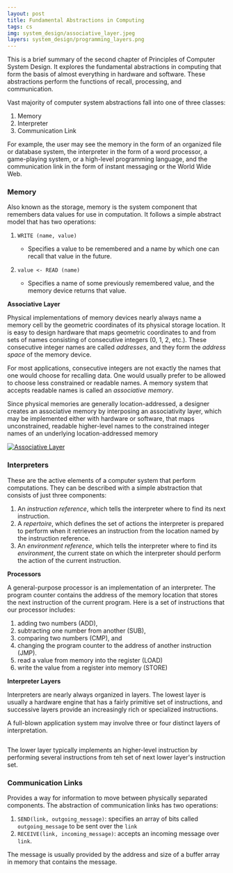 ```yaml
---
layout: post
title: Fundamental Abstractions in Computing
tags: cs
img: system_design/associative_layer.jpeg
layers: system_design/programming_layers.png
---
```


This is a brief summary of the second chapter of Principles of Computer System Design. It explores the fundamental abstractions in computing that form the basis of almost everything in hardware and software. These abstractions perform the functions of recall, processing, and communication. 

Vast majority of computer system abstractions fall into one of three classes:

1. Memory
2. Interpreter
3. Communication Link 

For example, the user may see the memory in the form of an organized file or database system, the interpreter in the form of a word processor, a game-playing system, or a high-level programming language, and the communication link in the form of instant messaging or the World Wide Web.

### Memory

Also known as the storage, memory is the system component that remembers data values for use in computation. It follows a simple abstract model that has two operations: 

1. `WRITE (name, value)`
   - Specifies a value to be remembered and a name by which one can recall that value in the future. 

2. `value <- READ (name)`
   - Specifies a name of some previously remembered value, and the memory device returns that value. 

**Associative Layer**

Physical implementations of memory devices nearly always name a memory cell by the geometric coordinates of its physical storage location. It is easy to design hardware that maps geometric coordinates to and from sets of names consisting of consecutive integers (0, 1, 2, etc.). These consecutive integer names are called *addresses*, and they form the *address space* of the memory device. 

For most applications, consecutive integers are not exactly the names that one would choose for recalling data. One would usually prefer to be allowed to choose less constrained or readable names. A memory system that accepts readable names is called an *associative memory*. 

Since physical memories are generally location-addressed, a designer creates an associative memory by interposing an associativity layer, which may be implemented either with hardware or software, that maps unconstrained, readable higher-level names to the constrained integer names of an underlying location-addressed memory

<a target="_blank" href="{{ site.images }}/{{ page.img }}">
  <img src="{{ site.images }}/{{ page.img }}" alt="Associative Layer">
</a>  

### Interpreters

These are the active elements of a computer system that perform computations. They can be described with a simple abstraction that consists of just three components:

1. An *instruction reference*, which tells the interpreter where to find its next instruction.
2. A *repertoire*, which defines the set of actions the interpreter is prepared to perform when it retrieves an instruction from the location named by the instruction reference.
3. An *environment reference*, which tells the interpreter where to find its *environment*, the current state on which the interpreter should perform the action of the current instruction.

**Processors**

A general-purpose processor is an implementation of an interpreter. The program counter contains the address of the memory location that stores the next instruction of the current program. Here is a set of instructions that our processor includes:

1. adding two numbers (ADD), 
2. subtracting one number from another (SUB), 
3. comparing two numbers (CMP), and 
4. changing the program counter to the address of another instruction (JMP).
5. read a value from memory into the register (LOAD)
6. write the value from a register into memory (STORE)

**Interpreter Layers**

Interpreters are nearly always organized in layers. The lowest layer is usually a hardware engine that has a fairly primitive set of instructions, and successive layers provide an increasingly rich or specialized instructions. 

A full-blown application system may involve three or four distinct layers of interpretation.

<a target="_blank" href="{{ site.images }}/{{ page.layers }}">
  <img src="{{ site.images }}/{{ page.layers }}" alt="">
</a>  

The lower layer typically implements an higher-level instruction by performing several instructions from teh set of next lower layer's instruction set. 

### Communication Links

Provides a way for information to move between physically separated components. The abstraction of communication links has two operations:

1. `SEND(link, outgoing_message)`: specifies an array of bits called `outgoing_message` to be sent over the `link`
2. `RECEIVE(link, incoming_message)`: accepts an incoming message over `link`.

The message is usually provided by the address and size of a buffer array in memory that contains the message.